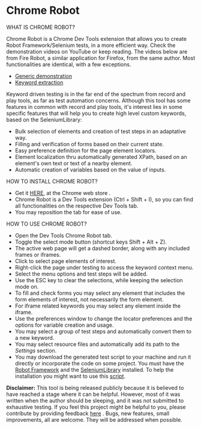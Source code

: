 Chrome Robot
=========

WHAT IS CHROME ROBOT?

Chrome Robot is a Chrome Dev Tools extension that allows you to create Robot Framework/Selenium tests, in a more efficient way.
Check the demonstration videos on YouTube or keep reading. The videos below are from Fire Robot, a similar application for Firefox, from the same author. Most functionalities are identical, with a few exceptions.
<ul>
<li><a href='http://youtu.be/uzRwY6xkTC0' target='_blank'>Generic demonstration</a></li>
<li><a href='https://www.youtube.com/watch?v=-yNYXSyOCKg' target='_blank'>Keyword extraction</a></li>
</ul>

Keyword driven testing is in the far end of the spectrum from record and play tools, as far as test automation concerns. 
Although this tool has some features in common with record and play tools, it's interest lies in some specific features that will help you to create high level custom keywords, based on the SeleniumLibrary:
- Bulk selection of elements and creation of test steps in an adaptative way.
- Filling and verification of forms based on their current state.
- Easy preference definition for the page element locators.
- Element localization thru automatically generated XPath, based on an element's own text or text of a nearby element.
- Automatic creation of variables based on the value of inputs.


HOW TO INSTALL CHROME ROBOT?

- Get it <a href='https://chrome.google.com/webstore/detail/chrome-robot/dihdbpkpgdkioobahfpnkondnekhbmlo' target='_blank'>HERE</a>, at the Chrome web store .
- Chrome Robot is a Dev Tools extension (Ctrl + Shift + I), so you can find all functionalities on the respective Dev Tools tab.
- You may reposition the tab for ease of use.


HOW TO USE CHROME ROBOT?
- Open the Dev Tools Chrome Robot tab.
- Toggle the select mode button (shortcut keys Shift + Alt + Z).
- The active web page will get a dashed border, along with any included frames or iframes.
- Click to select page elements of interest.
- Right-click the page under testing to access the keyword context menu.
- Select the menu options and test steps will be added.
- Use the ESC key to clear the selections, while keeping the selection mode on.
- To fill and check forms you may select any element that includes the form elements of interest, not necessarily the form element.
- For iframe related keywords you may select any element inside the iframe.
- Use the preferences window to change the locator preferences and the options for variable creation and usage.
- You may select a group of test steps and automatically convert them to a new keyword.
- You may select resource files and automatically add its path to the *Settings* section.
- You may download the generated test script to your machine and run it directly or incorporate the code on some project. You must have the <a href='http://robotframework.org/robotframework/latest/RobotFrameworkUserGuide.html#installation-instructions' target='_blank'>Robot Framework</a> and the <a href='https://github.com/rtomac/robotframework-selenium2library#installation' target='_blank'>SeleniumLibrary</a> installed. To help the installation you might want to use this <a href='http://joao-carloto.github.io/RF_Install_Script/' target='_blank'>script</a>.


<strong>Disclaimer:</strong> This tool is being released publicly because it is believed to have reached a stage where it can be helpful. However, most of it was written when the author should be sleeping, and it was not submitted to exhaustive testing.
If you feel this project might be helpful to you, please contribute by providing feedback <a href='https://github.com/joao-carloto/ChromeRobot/issues' target='_blank'>here</a> . 
Bugs, new features, small improvements, all are welcome. They will be addressed when possible.
